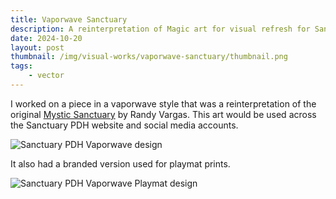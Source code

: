```yaml
---
title: Vaporwave Sanctuary
description: A reinterpretation of Magic art for visual refresh for Sanctuary PDH
date: 2024-10-20
layout: post
thumbnail: /img/visual-works/vaporwave-sanctuary/thumbnail.png
tags:
    - vector
---
```


I worked on a piece in a vaporwave style that was a reinterpretation of the original [Mystic Sanctuary](https://scryfall.com/card/eld/247/mystic-sanctuary) by Randy Vargas. This art would be used across the Sanctuary PDH website and social media accounts.

![Sanctuary PDH Vaporwave design](/img/visual-works/vaporwave-sanctuary/original.png)

It also had a branded version used for playmat prints.

![Sanctuary PDH Vaporwave Playmat design](/img/visual-works/vaporwave-sanctuary/playmat.png)